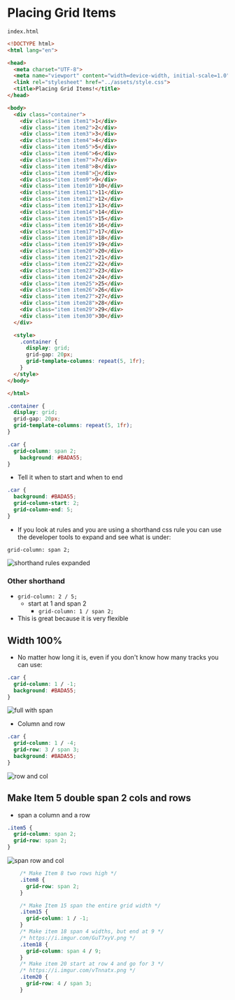 # Placing Grid Items
`index.html`

```html
<!DOCTYPE html>
<html lang="en">

<head>
  <meta charset="UTF-8">
  <meta name="viewport" content="width=device-width, initial-scale=1.0">
  <link rel="stylesheet" href="../assets/style.css">
  <title>Placing Grid Items!</title>
</head>

<body>
  <div class="container">
    <div class="item item1">1</div>
    <div class="item item2">2</div>
    <div class="item item3">3</div>
    <div class="item item4">4</div>
    <div class="item item5">5</div>
    <div class="item item6">6</div>
    <div class="item item7">7</div>
    <div class="item item8">8</div>
    <div class="item item8">💩</div>
    <div class="item item9">9</div>
    <div class="item item10">10</div>
    <div class="item item11">11</div>
    <div class="item item12">12</div>
    <div class="item item13">13</div>
    <div class="item item14">14</div>
    <div class="item item15">15</div>
    <div class="item item16">16</div>
    <div class="item item17">17</div>
    <div class="item item18">18</div>
    <div class="item item19">19</div>
    <div class="item item20">20</div>
    <div class="item item21">21</div>
    <div class="item item22">22</div>
    <div class="item item23">23</div>
    <div class="item item24">24</div>
    <div class="item item25">25</div>
    <div class="item item26">26</div>
    <div class="item item27">27</div>
    <div class="item item28">28</div>
    <div class="item item29">29</div>
    <div class="item item30">30</div>
  </div>

  <style>
    .container {
      display: grid;
      grid-gap: 20px;
      grid-template-columns: repeat(5, 1fr);
    }
  </style>
</body>

</html>
```

```css
.container {
  display: grid;
  grid-gap: 20px;
  grid-template-columns: repeat(5, 1fr);
}

.car {
  grid-column: span 2;
    background: #BADA55;
}
```

* Tell it when to start and when to end

```css
.car {
  background: #BADA55;
  grid-column-start: 2;
  grid-column-end: 5;
}
```

* If you look at rules and you are using a shorthand css rule you can use the developer tools to expand and see what is under:

`grid-column: span 2;`

![shorthand rules expanded](https://i.imgur.com/orWcnzR.png)

### Other shorthand
* `grid-column: 2 / 5;`
    - start at 1 and span 2
        + `grid-column: 1 / span 2;`
* This is great because it is very flexible

## Width 100%
* No matter how long it is, even if you don't know how many tracks you can use:

```css
.car {
  grid-column: 1 / -1; 
  background: #BADA55;
}
```

![full with span](https://i.imgur.com/iiRJAKu.png)

* Column and row

```css
.car {
  grid-column: 1 / -4; 
  grid-row: 3 / span 3;
  background: #BADA55;
}
```

![row and col](https://i.imgur.com/BX99ZxX.png)


## Make Item 5 double span 2 cols and rows
* span a column and a row
```css
.item5 {
  grid-column: span 2;
  grid-row: span 2;
}
```
![span row and col](https://i.imgur.com/xMSjgxR.png)

```css
    /* Make Item 8 two rows high */
    .item8 {
      grid-row: span 2;
    }

    /* Make Item 15 span the entire grid width */
    .item15 {
      grid-column: 1 / -1;
    }
    /* Make item 18 span 4 widths, but end at 9 */
    /* https://i.imgur.com/GuT7xyV.png */
    .item18 {
      grid-column: span 4 / 9;
    }
    /* Make item 20 start at row 4 and go for 3 */
    /* https://i.imgur.com/vTnnatx.png */
    .item20 {
      grid-row: 4 / span 3;
    }
```

